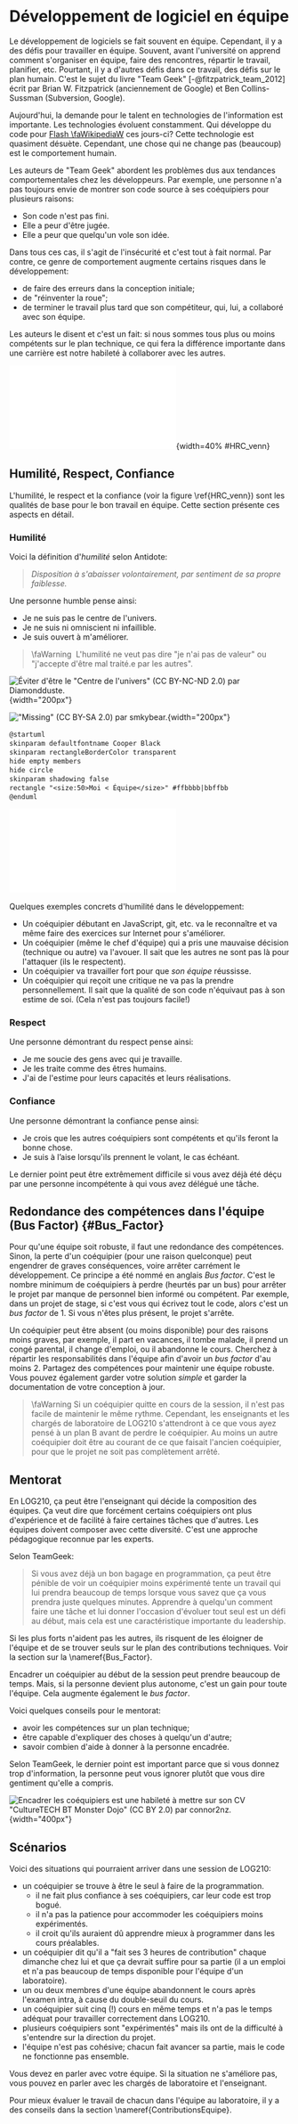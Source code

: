 # Développement de logiciel en équipe

Le développement de logiciels se fait souvent en équipe.
Cependant, il y a des défis pour travailler en équipe.
Souvent, avant l'université on apprend comment s'organiser en équipe, faire des rencontres, répartir le travail, planifier, etc.
Pourtant, il y a d'autres défis dans ce travail, des défis sur le plan humain.
C'est le sujet du livre "Team Geek" [-@fitzpatrick_team_2012] écrit par Brian W. Fitzpatrick (anciennement de Google) et Ben Collins-Sussman (Subversion, Google).

Aujourd'hui, la demande pour le talent en technologies de l'information est importante.
Les technologies évoluent constamment.
Qui développe du code pour [Flash \faWikipediaW](https://fr.wikipedia.org/wiki/Adobe_Flash) ces jours-ci?
Cette technologie est quasiment désuète.
Cependant, une chose qui ne change pas (beaucoup) est le comportement humain.

Les auteurs de "Team Geek" abordent les problèmes dus aux tendances comportementales chez les développeurs.
Par exemple, une personne n'a pas toujours envie de montrer son code source à ses coéquipiers pour plusieurs raisons:

- Son code n'est pas fini.
- Elle a peur d'être jugée.
- Elle a peur que quelqu'un vole son idée.

Dans tous ces cas, il s'agit de l'insécurité et c'est tout à fait normal.
Par contre, ce genre de comportement augmente certains risques dans le développement:

- de faire des erreurs dans la conception initiale;
- de "réinventer la roue";
- de terminer le travail plus tard que son compétiteur, qui, lui, a collaboré avec son équipe.

Les auteurs le disent et c'est un fait: si nous sommes tous plus ou moins compétents sur le plan technique, ce qui fera la différence importante dans une carrière est notre habileté à collaborer avec les autres.

![Pratiquement tout conflit social est dû à un manque d’humilité, de respect ou de confiance.](images/HRC_venn.pdf){width=40% #HRC_venn}

## Humilité, Respect, Confiance

L'humilité, le respect et la confiance (voir la figure&nbsp;\ref{HRC_venn}) sont les qualités de base pour le bon travail en équipe.
Cette section présente ces aspects en détail.

### Humilité

Voici la définition d'*humilité* selon Antidote:

> *Disposition à s'abaisser volontairement, par sentiment de sa propre faiblesse.*

Une personne humble pense ainsi:

- Je ne suis pas le centre de l'univers.
- Je ne suis ni omniscient ni infaillible.
- Je suis ouvert à m'améliorer.

> \faWarning &nbsp;L'humilité ne veut pas dire "je n'ai pas de valeur" ou "j'accepte d'être mal traité.e par les autres".

![Éviter d'être le ["Centre de l'univers"](https://www.flickr.com/photos/diamondduste/466060240/) ([CC BY-NC-ND 2.0](https://creativecommons.org/licenses/by-nc-nd/2.0/)) par [Diamondduste](https://www.flickr.com/people/diamondduste/).](https://farm1.static.flickr.com/171/466060240_0f1914cbb3_b.jpg){width="200px"}

![["Missing"](https://www.flickr.com/photos/smkybear/2705041322/) ([CC BY-SA 2.0](https://creativecommons.org/licenses/by-sa/2.0/)) par [smkybear](https://www.flickr.com/people/smkybear/).](https://farm4.static.flickr.com/3135/2705041322_d1e23d37d6_b.jpg){width="200px"}

```{.plantuml hide-image=true plantuml-filename=build/images/diag_moi_inf_equipe.pdf}
@startuml
skinparam defaultfontname Cooper Black
skinparam rectangleBorderColor transparent
hide empty members
hide circle
skinparam shadowing false
rectangle "<size:50>Moi < Équipe</size>" #ffbbbb|bbffbb
@enduml
```

![Un coéquipier humble va accepter une décision prise par l'équipe, même s'il n'était pas en accord à 100%. [(PlantUML)](http://www.plantuml.com/plantuml/uml/JOz12i8m54JtFSMd7a0tRgIKqguzn4_oquOcF_4dHHGluBcyc2s2T5R3pF1WkbnGoX9ybMV72GK36BAu-68Z5yP0CCIOIA3tgEVTJ4WNvD5J7yMG3D57WIB8UUs9IpKvGq0XbGS42eea_oBjH7lQaVA49juTZs3HPwh-PAYRx9vqEP_QQtJGmETzMroYvhZ5RGq7QzMgbrARgJfYitxv0W00)](build/images/diag_moi_inf_equipe.pdf)

Quelques exemples concrets d'humilité dans le développement:

- Un coéquipier débutant en JavaScript, git, etc. va le reconnaître et va même faire des exercices sur Internet pour s'améliorer.
- Un coéquipier (même le chef d'équipe) qui a pris une mauvaise décision (technique ou autre) va l'avouer. Il sait que les autres ne sont pas là pour l'attaquer (ils le respectent).
- Un coéquipier va travailler fort pour que *son équipe* réussisse.
- Un coéquipier qui reçoit une critique ne va pas la prendre personnellement.
Il sait que la qualité de son code n'équivaut pas à son estime de soi. (Cela n'est pas toujours facile!)

### Respect

Une personne démontrant du respect pense ainsi:

- Je me soucie des gens avec qui je travaille.
- Je les traite comme des êtres humains.
- J'ai de l'estime pour leurs capacités et leurs réalisations.

### Confiance

Une personne démontrant la confiance pense ainsi:

- Je crois que les autres coéquipiers sont compétents et qu'ils feront la bonne chose.
- Je suis à l’aise lorsqu'ils prennent le volant, le cas échéant.

Le dernier point peut être extrêmement difficile si vous avez déjà été déçu par une personne incompétente à qui vous avez délégué une tâche.

## Redondance des compétences dans l'équipe (Bus Factor) {#Bus_Factor}

Pour qu'une équipe soit robuste, il faut une redondance des compétences.
Sinon, la perte d'un coéquipier (pour une raison quelconque) peut engendrer de graves conséquences, voire arrêter carrément le développement.
Ce principe a été nommé en anglais *Bus factor*.
C'est le nombre minimum de coéquipiers à perdre (heurtés par un bus) pour arrêter le projet par manque de personnel bien informé ou compétent.
Par exemple, dans un projet de stage, si c'est vous qui écrivez tout le code, alors c'est un *bus factor* de 1.
Si vous n'êtes plus présent, le projet s'arrête.

Un coéquipier peut être absent (ou moins disponible) pour des raisons moins graves, par exemple, il part en vacances, il tombe malade, il prend un congé parental, il change d'emploi, ou il abandonne le cours.
Cherchez à répartir les responsabilités dans l'équipe afin d'avoir un *bus factor* d'au moins 2.
Partagez des compétences pour maintenir une équipe robuste.
Vous pouvez également garder votre solution *simple* et garder la documentation de votre conception à jour.

> \faWarning&nbsp;Si un coéquipier quitte en cours de la session, il n'est pas facile de maintenir le même rythme.
Cependant, les enseignants et les chargés de laboratoire de LOG210 s'attendront à ce que vous ayez pensé à un plan B avant de perdre le coéquipier. Au moins un autre coéquipier doit être au courant de ce que faisait l'ancien coéquipier, pour que le projet ne soit pas complètement arrêté.

## Mentorat

En LOG210, ça peut être l'enseignant qui décide la composition des équipes.
Ça veut dire que forcément certains coéquipiers ont plus d'expérience et de facilité à faire certaines tâches que d'autres.
Les équipes doivent composer avec cette diversité.
C'est une approche pédagogique reconnue par les experts.

Selon TeamGeek:

> Si vous avez déjà un bon bagage en programmation, ça peut être pénible de voir un coéquipier moins expérimenté tente un travail qui lui prendra beaucoup de temps lorsque vous savez que ça vous prendra juste quelques minutes.
Apprendre à quelqu'un comment faire une tâche et lui donner l'occasion d'évoluer tout seul est un défi au début, mais cela est une caractéristique importante du leadership.

Si les plus forts n'aident pas les autres, ils risquent de les éloigner de l'équipe et de se trouver seuls sur le plan des contributions techniques. Voir la section sur la \nameref{Bus_Factor}.

Encadrer un coéquipier au début de la session peut prendre beaucoup de temps. Mais, si la personne devient plus autonome, c'est un gain pour toute l'équipe. Cela augmente également le *bus factor*.

Voici quelques conseils pour le mentorat:

- avoir les compétences sur un plan technique;
- être capable d'expliquer des choses à quelqu'un d'autre;
- savoir combien d'aide à donner à la personne encadrée.

Selon TeamGeek, le dernier point est important parce que si vous donnez trop d'information, la personne peut vous ignorer plutôt que vous dire gentiment qu'elle a compris.

![Encadrer les coéquipiers est une habileté à mettre sur son CV ["CultureTECH BT Monster Dojo"](https://www.flickr.com/photos/24498081@N06/10081683216/) ([CC BY 2.0](https://creativecommons.org/licenses/by/2.0/)) par [connor2nz](https://www.flickr.com/people/24498081@N06/).](https://farm8.static.flickr.com/7459/10081683216_2b02836f82_b.jpg){width="400px"}

## Scénarios

Voici des situations qui pourraient arriver dans une session de LOG210:

- un coéquipier se trouve à être le seul à faire de la programmation.
  - il ne fait plus confiance à ses coéquipiers, car leur code est trop bogué.
  - il n'a pas la patience pour accommoder les coéquipiers moins expérimentés.
  - il croit qu'ils auraient dû apprendre mieux à programmer dans les cours préalables.
- un coéquipier dit qu'il a "fait ses 3 heures de contribution" chaque dimanche chez lui et que ça devrait suffire pour sa partie (il a un emploi et n'a pas beaucoup de temps disponible pour l'équipe d'un laboratoire).
- un ou deux membres d'une équipe abandonnent le cours après l'examen intra, à cause du double-seuil du cours.
- un coéquipier suit cinq (!) cours en même temps et n'a pas le temps adéquat pour travailler correctement dans LOG210.
- plusieurs coéquipiers sont "expérimentés" mais ils ont de la difficulté à s'entendre sur la direction du projet.
- l'équipe n'est pas cohésive; chacun fait avancer sa partie, mais le code ne fonctionne pas ensemble.

Vous devez en parler avec votre équipe. 
Si la situation ne s'améliore pas, vous pouvez en parler avec les chargés de laboratoire et l'enseignant.

Pour mieux évaluer le travail de chacun dans l'équipe au laboratoire, il y a des conseils dans la section \nameref{ContributionsEquipe}.
